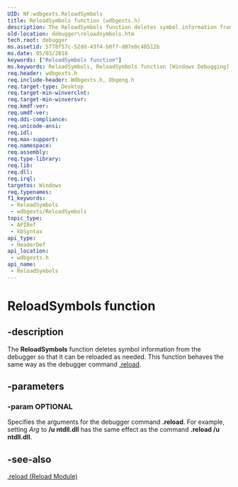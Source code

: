 ```yaml
---
UID: NF:wdbgexts.ReloadSymbols
title: ReloadSymbols function (wdbgexts.h)
description: The ReloadSymbols function deletes symbol information from the debugger so that it can be reloaded as needed. This function behaves the same way as the debugger command .reload.
old-location: debugger\reloadsymbols.htm
tech.root: debugger
ms.assetid: 5778f57c-52dd-43f4-b0f7-d07e0c40512b
ms.date: 05/03/2018
keywords: ["ReloadSymbols function"]
ms.keywords: ReloadSymbols, ReloadSymbols function [Windows Debugging], WdbgExts_Ref_c48c63b8-6c59-42f7-8a44-78462cbf653f.xml, debugger.reloadsymbols, wdbgexts/ReloadSymbols
req.header: wdbgexts.h
req.include-header: Wdbgexts.h, Dbgeng.h
req.target-type: Desktop
req.target-min-winverclnt: 
req.target-min-winversvr: 
req.kmdf-ver: 
req.umdf-ver: 
req.ddi-compliance: 
req.unicode-ansi: 
req.idl: 
req.max-support: 
req.namespace: 
req.assembly: 
req.type-library: 
req.lib: 
req.dll: 
req.irql: 
targetos: Windows
req.typenames: 
f1_keywords:
 - ReloadSymbols
 - wdbgexts/ReloadSymbols
topic_type:
 - APIRef
 - kbSyntax
api_type:
 - HeaderDef
api_location:
 - wdbgexts.h
api_name:
 - ReloadSymbols
---
```


# ReloadSymbols function


## -description

The <b>ReloadSymbols</b> function deletes symbol information from the debugger so that it can be reloaded as needed.  This function behaves the same way as the debugger command <a href="https://docs.microsoft.com/windows-hardware/drivers/debugger/-reload--reload-module-">.reload</a>.

## -parameters

### -param OPTIONAL

<p>Specifies the arguments for the debugger command <b>.reload</b>.  For example, setting <i>Arg</i> to <b>/u ntdll.dll</b> has the same effect as the command <b>.reload /u ntdll.dll</b>.</p>

## -see-also

<a href="https://docs.microsoft.com/windows-hardware/drivers/debugger/-reload--reload-module-">.reload (Reload Module)</a>


